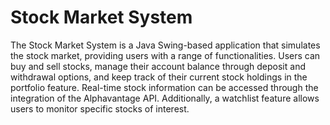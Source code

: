 # Stock Market System
The Stock Market System is a Java Swing-based application that simulates the stock market, providing users with a range of functionalities. Users can buy and sell stocks, manage their account balance through deposit and withdrawal options, and keep track of their current stock holdings in the portfolio feature. Real-time stock information can be accessed through the integration of the Alphavantage API. Additionally, a watchlist feature allows users to monitor specific stocks of interest.




